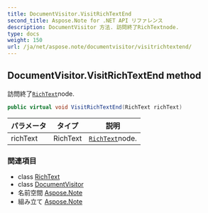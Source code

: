 ```yaml
---
title: DocumentVisitor.VisitRichTextEnd
second_title: Aspose.Note for .NET API リファレンス
description: DocumentVisitor 方法. 訪問終了RichTextnode.
type: docs
weight: 150
url: /ja/net/aspose.note/documentvisitor/visitrichtextend/
---
```

## DocumentVisitor.VisitRichTextEnd method

訪問終了[`RichText`](../../richtext/)node.

```csharp
public virtual void VisitRichTextEnd(RichText richText)
```

| パラメータ | タイプ | 説明 |
| --- | --- | --- |
| richText | RichText | [`RichText`](../../richtext/)node. |

### 関連項目

* class [RichText](../../richtext/)
* class [DocumentVisitor](../)
* 名前空間 [Aspose.Note](../../documentvisitor/)
* 組み立て [Aspose.Note](../../../)


